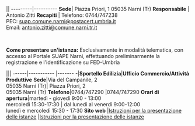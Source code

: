 ||
---------|----------
**Sede**| Piazza Priori, 1 05035 Narni (Tr)
**Responsabile**  | Antonio Zitti
**Recapiti**  | Telefono: 0744/747238 <br/>PEC: suap.comune.narni@postacert.umbria.it <br/> Email: antonio.zitti@comune.narni.tr.it

<br/>








**Come presentare un'istanza:**
Esclusivamente in modalità telematica, con accesso al Portale SUAPE Narni, effettuando preliminarmente la registrazione e l'identificazione su FED-Umbria

|||
------|----------- |-------
-|**Sportello Edilizia**|**Ufficio Commercio/Attività Produttive**
**Sede**|Via del Campanile, 2<br/> 05035 Narni (Tr)| Piazza Priori, 2<br/> 05035 Narni (Tr)
**Telefono**|0744/747290  |0744/747290
 **Orari di apertura**|martedì - giovedì 9:00 - 13:00 <br/> mercoledì 15:30-17:30  | dal lunedì al venerdì  9:00-12:00 <br/>  lunedì e mercoledì 15:30 - 17:30
**Sito web**  |[Istruzioni per la presentazione delle istanze][925ed192] |[Istruzioni per la presentazione delle istanze][06dead65]


[925ed192]: http://www.comune.narni.tr.it/Pagina.php?id=1115&sezione=0 "vai al sito del Comune"
[06dead65]: http://www.comune.narni.tr.it/Pagina.php?id=1116&sezione=0 "vai al sito del Comune"
